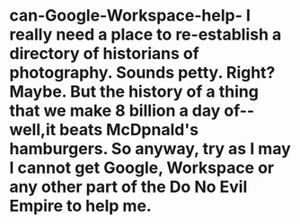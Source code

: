 # can-Google-Workspace-help- I really need a place to re-establish a directory of historians of photography. Sounds petty. Right? Maybe. But the history of a thing that we make 8 billion a day of--well,it beats McDpnald's hamburgers. So anyway, try as I may I cannot get Google, Workspace or any other part of the Do No Evil Empire to help me. 
